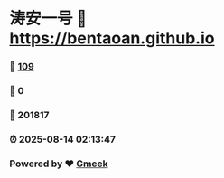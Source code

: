 # 涛安一号 :link: https://bentaoan.github.io 
### :page_facing_up: [109](https://bentaoan.github.io/tag.html) 
### :speech_balloon: 0 
### :hibiscus: 201817 
### :alarm_clock: 2025-08-14 02:13:47 
### Powered by :heart: [Gmeek](https://github.com/Meekdai/Gmeek)

